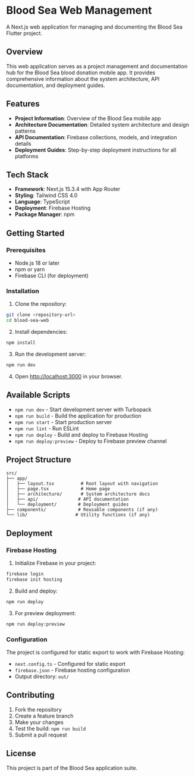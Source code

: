 # Blood Sea Web Management

A Next.js web application for managing and documenting the Blood Sea Flutter project.

## Overview

This web application serves as a project management and documentation hub for the Blood Sea blood donation mobile app. It provides comprehensive information about the system architecture, API documentation, and deployment guides.

## Features

- **Project Information**: Overview of the Blood Sea mobile app
- **Architecture Documentation**: Detailed system architecture and design patterns
- **API Documentation**: Firebase collections, models, and integration details
- **Deployment Guides**: Step-by-step deployment instructions for all platforms

## Tech Stack

- **Framework**: Next.js 15.3.4 with App Router
- **Styling**: Tailwind CSS 4.0
- **Language**: TypeScript
- **Deployment**: Firebase Hosting
- **Package Manager**: npm

## Getting Started

### Prerequisites

- Node.js 18 or later
- npm or yarn
- Firebase CLI (for deployment)

### Installation

1. Clone the repository:
```bash
git clone <repository-url>
cd blood-sea-web
```

2. Install dependencies:
```bash
npm install
```

3. Run the development server:
```bash
npm run dev
```

4. Open [http://localhost:3000](http://localhost:3000) in your browser.

## Available Scripts

- `npm run dev` - Start development server with Turbopack
- `npm run build` - Build the application for production
- `npm run start` - Start production server
- `npm run lint` - Run ESLint
- `npm run deploy` - Build and deploy to Firebase Hosting
- `npm run deploy:preview` - Deploy to Firebase preview channel

## Project Structure

```
src/
├── app/
│   ├── layout.tsx          # Root layout with navigation
│   ├── page.tsx            # Home page
│   ├── architecture/       # System architecture docs
│   ├── api/               # API documentation
│   └── deployment/        # Deployment guides
├── components/            # Reusable components (if any)
└── lib/                  # Utility functions (if any)
```

## Deployment

### Firebase Hosting

1. Initialize Firebase in your project:
```bash
firebase login
firebase init hosting
```

2. Build and deploy:
```bash
npm run deploy
```

3. For preview deployment:
```bash
npm run deploy:preview
```

### Configuration

The project is configured for static export to work with Firebase Hosting:

- `next.config.ts` - Configured for static export
- `firebase.json` - Firebase hosting configuration
- Output directory: `out/`

## Contributing

1. Fork the repository
2. Create a feature branch
3. Make your changes
4. Test the build: `npm run build`
5. Submit a pull request

## License

This project is part of the Blood Sea application suite.
